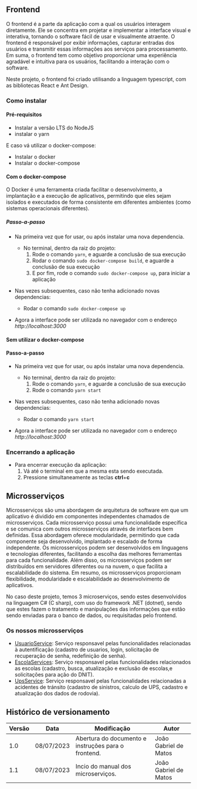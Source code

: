## Frontend

O frontend é a parte da aplicação com a qual os usuários interagem diretamente. Ele se concentra em projetar e implementar a interface visual e interativa, tornando o software fácil de usar e visualmente atraente. O frontend é responsável por exibir informações, capturar entradas dos usuários e transmitir essas informações aos serviços para processamento. Em suma, o frontend tem como objetivo proporcionar uma experiência agradável e intuitiva para os usuários, facilitando a interação com o software.

Neste projeto, o frontend foi criado utilisando a linguagem typescript, com as bibliotecas React e Ant Design.

### Como instalar

#### Pré-requisitos

- Instalar a versão LTS do NodeJS
- instalar o yarn

E caso vá utilizar o docker-compose:

- Instalar o docker
- Instalar o docker-compose

#### Com o docker-compose

O  Docker é uma ferramenta criada facilitar o desenvolvimento, a implantação e a execução de aplicativos, permitindo que eles sejam isolados e executados de forma consistente em diferentes ambientes (como sistemas operacionais diferentes). 

##### Passo-a-passo

* Na primeira vez que for usar, ou após instalar uma nova dependencia.
  * No terminal, dentro da raiz do projeto:
    1. Rode o comando `yarn`, e aguarde a conclusão de sua execução
    2. Rodar o comando `sudo docker-compose build`, e aguarde a conclusão de sua execução
    3. E por fim, rode o comando `sudo docker-compose up`, para iniciar a aplicação
   
* Nas vezes subsequentes, caso não tenha adicionado novas dependencias:
  * Rodar o comando `sudo docker-compose up`
* Agora a interface pode ser utilizada no navegador com o endereço _http://localhost:3000_

#### Sem utilizar o docker-compose

#### Passo-a-passo

* Na primeira vez que for usar, ou após instalar uma nova dependencia.
  * No terminal, dentro da raiz do projeto:
    1. Rode o comando `yarn`, e aguarde a conclusão de sua execução
    2. Rode o comando `yarn start`
   
* Nas vezes subsequentes, caso não tenha adicionado novas dependencias:
  * Rodar o comando `yarn start`
* Agora a interface pode ser utilizada no navegador com o endereço _http://localhost:3000_


### Encerrando a aplicação

* Para encerrar execução da aplicação:
  1. Vá até o terminal em que a mesma esta sendo executada.
  2. Pressione simultaneamente as teclas **ctrl**+**c**

## Microsserviços

Microsserviços são uma abordagem de arquitetura de software em que um aplicativo é dividido em componentes independentes chamados de microsserviços. Cada microsserviço possui uma funcionalidade específica e se comunica com outros microsserviços através de interfaces bem definidas. Essa abordagem oferece modularidade, permitindo que cada componente seja desenvolvido, implantado e escalado de forma independente. Os microsserviços podem ser desenvolvidos em linguagens e tecnologias diferentes, facilitando a escolha das melhores ferramentas para cada funcionalidade. Além disso, os microsserviços podem ser distribuídos em servidores diferentes ou na nuvem, o que facilita a escalabilidade do sistema. Em resumo, os microsserviços proporcionam flexibilidade, modularidade e escalabilidade ao desenvolvimento de aplicativos.

No caso deste projeto, temos 3 microserviços, sendo estes desenvolvidos na linguagem C# (C sharp), com uso do framework .NET (dotnet), sendo que estes fazem o tratamento e manipulações das informações que estão sendo enviadas para o banco de dados, ou requisitadas pelo frontend.

### Os nossos microsserviços

<!-- Os nossos microsserviços são: -->

- [UsuarioService](https://github.com/fga-eps-mds/2023.1-Dnit-UsuarioService): Serviço responsavel pelas funcionalidades relacionadas à autentificação (cadastro de usuarios, login, solicitação de recuperação de senha, redefinição de senha).
- [EscolaServices](https://github.com/fga-eps-mds/2023.1-Dnit-EscolaService): Serviço responsavel pelas funcionalidades relacionados as escolas (cadastro, busca, atualização e exclusão de escolas,e solicitações para ação do DNIT).
- [UpsService](https://github.com/fga-eps-mds/2023.1-Dnit-UpsService): Serviço responsavel pelas funcionalidades relacionadas a acidentes de tránsito (cadastro de sinistros, calculo de UPS, cadastro e atualização dos dados de rodovia).
  

## Histórico de versionamento

| Versão | Data       | Modificação                                         | Autor                 |
| ------ | ---------- | --------------------------------------------------- | --------------------- |
| 1.0    | 08/07/2023 | Abertura do documento e instruções para o frontend. | João Gabriel de Matos |
| 1.1    | 08/07/2023 | Incio do manual dos microserviços.                  | João Gabriel de Matos |
